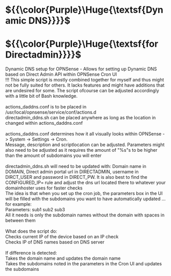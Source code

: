 # ${{\color{Purple}\Huge{\textsf{Dynamic DNS\}}}}\$
# ${{\color{Purple}\Huge{\textsf{for Directadmin\}}}}\$
Dynamic DNS setup for OPNSense - Allows for setting up Dynamic DNS based on Direct Admin API within OPNSense Cron UI
<br />
!!! This simple script is mostly combined together for myself and thus might not be fully suited for others. It lacks features and might have additions that are undesired for some. The script ofcourse can be adjusted accordingly with a little bit of Bash knowledge.
<br /><br />
actions_daddns.conf is to be placed in /usr/local/opnsense/service/conf/actions.d
<br />
directadmin_ddns.sh can be placed anywhere as long as the location in changed within actions_daddns.conf
<br />
<br />
actions_daddns.conf determines how it all visually looks within OPNSense -> System -> Settings -> Cron. 
<br />
Message, description and scriptlocation can be adjusted. Parameters might also need to be adjusted as it requires the amount of "%s"s to be higher than the amount of subdomains you will enter
<br />
<br />
directadmin_ddns.sh will need to be updated with: Domain name in DOMAIN, Direct admin portal url in DIRECTADMIN, username in DIRCT_USER and password in DIRECT_PW. It is also best to find the CONFIGURED_IP= rule and adjust the dns url located there to whatever your domainhoster uses for faster checks
<br />
The idea is that when you set up the cron job, the parameters box in the UI will be filled with the subdomains you want to have automatically updated ... for example:
<br />
Parameters: sub1 sub2 sub3
<br />
All it needs is only the subdomain names without the domain with spaces in between them
<br /><br />
What does the script do:
<br />
Checks current IP of the device based on an IP check
<br />
Checks IP of DNS names based on DNS server
<br /><br />
If difference is detected:
<br />
Takes the domain name and updates the domain name
<br />
Takes the subdomains noted in the parameters in the Cron UI and updates the subdomains
<br /><br />
